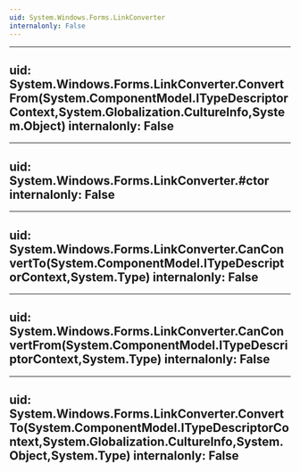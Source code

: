 ```yaml
---
uid: System.Windows.Forms.LinkConverter
internalonly: False
---
```


---
uid: System.Windows.Forms.LinkConverter.ConvertFrom(System.ComponentModel.ITypeDescriptorContext,System.Globalization.CultureInfo,System.Object)
internalonly: False
---

---
uid: System.Windows.Forms.LinkConverter.#ctor
internalonly: False
---

---
uid: System.Windows.Forms.LinkConverter.CanConvertTo(System.ComponentModel.ITypeDescriptorContext,System.Type)
internalonly: False
---

---
uid: System.Windows.Forms.LinkConverter.CanConvertFrom(System.ComponentModel.ITypeDescriptorContext,System.Type)
internalonly: False
---

---
uid: System.Windows.Forms.LinkConverter.ConvertTo(System.ComponentModel.ITypeDescriptorContext,System.Globalization.CultureInfo,System.Object,System.Type)
internalonly: False
---
